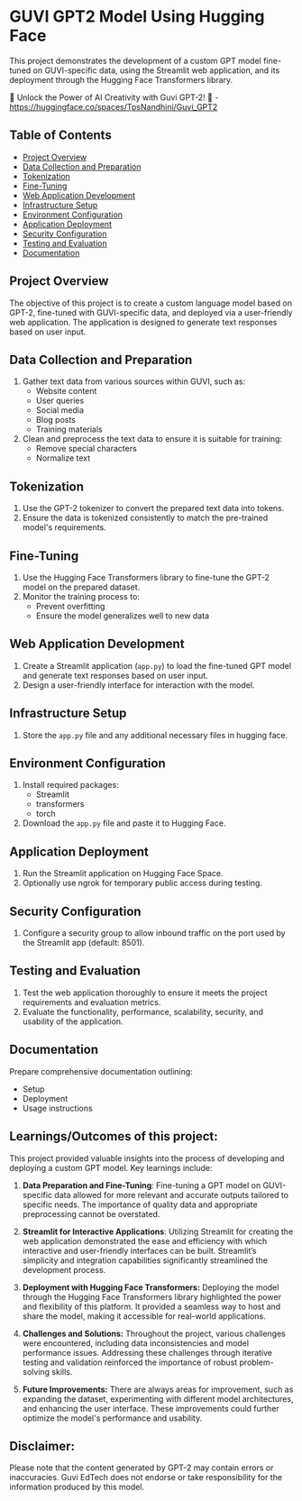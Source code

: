 # GUVI GPT2 Model Using Hugging Face

This project demonstrates the development of a custom GPT model fine-tuned on GUVI-specific data, using the Streamlit web application, and its deployment through the Hugging Face Transformers library.

🌟 Unlock the Power of AI Creativity with Guvi GPT-2! 🚀 - https://huggingface.co/spaces/TpsNandhini/Guvi_GPT2

## Table of Contents
- [Project Overview](#project-overview)
- [Data Collection and Preparation](#data-collection-and-preparation)
- [Tokenization](#tokenization)
- [Fine-Tuning](#fine-tuning)
- [Web Application Development](#web-application-development)
- [Infrastructure Setup](#infrastructure-setup)
- [Environment Configuration](#environment-configuration)
- [Application Deployment](#application-deployment)
- [Security Configuration](#security-configuration)
- [Testing and Evaluation](#testing-and-evaluation)
- [Documentation](#documentation)

## Project Overview
The objective of this project is to create a custom language model based on GPT-2, fine-tuned with GUVI-specific data, and deployed via a user-friendly web application. The application is designed to generate text responses based on user input.

## Data Collection and Preparation
1. Gather text data from various sources within GUVI, such as:
   - Website content
   - User queries
   - Social media
   - Blog posts
   - Training materials
2. Clean and preprocess the text data to ensure it is suitable for training:
   - Remove special characters
   - Normalize text

## Tokenization
1. Use the GPT-2 tokenizer to convert the prepared text data into tokens.
2. Ensure the data is tokenized consistently to match the pre-trained model's requirements.

## Fine-Tuning
1. Use the Hugging Face Transformers library to fine-tune the GPT-2 model on the prepared dataset.
2. Monitor the training process to:
   - Prevent overfitting
   - Ensure the model generalizes well to new data

## Web Application Development
1. Create a Streamlit application (`app.py`) to load the fine-tuned GPT model and generate text responses based on user input.
2. Design a user-friendly interface for interaction with the model.

## Infrastructure Setup
1. Store the `app.py` file and any additional necessary files in hugging face.

## Environment Configuration
1. Install required packages:
   - Streamlit
   - transformers
   - torch
2. Download the `app.py` file and paste it to Hugging Face.

## Application Deployment
1. Run the Streamlit application on Hugging Face Space.
2. Optionally use ngrok for temporary public access during testing.

## Security Configuration
1. Configure a security group to allow inbound traffic on the port used by the Streamlit app (default: 8501).

## Testing and Evaluation
1. Test the web application thoroughly to ensure it meets the project requirements and evaluation metrics.
2. Evaluate the functionality, performance, scalability, security, and usability of the application.

## Documentation
Prepare comprehensive documentation outlining:
   - Setup
   - Deployment
   - Usage instructions

## Learnings/Outcomes of this project:
This project provided valuable insights into the process of developing and deploying a custom GPT model. Key learnings include:

1. **Data Preparation and Fine-Tuning**: Fine-tuning a GPT model on GUVI-specific data allowed for more relevant and accurate outputs tailored to specific needs. The importance of quality data and appropriate preprocessing cannot be overstated.

2. **Streamlit for Interactive Applications**: Utilizing Streamlit for creating the web application demonstrated the ease and efficiency with which interactive and user-friendly interfaces can be built. Streamlit’s simplicity and integration capabilities significantly streamlined the development process.

3. **Deployment with Hugging Face Transformers:** Deploying the model through the Hugging Face Transformers library highlighted the power and flexibility of this platform. It provided a seamless way to host and share the model, making it accessible for real-world applications.

4. **Challenges and Solutions:** Throughout the project, various challenges were encountered, including data inconsistencies and model performance issues. Addressing these challenges through iterative testing and validation reinforced the importance of robust problem-solving skills.

5. **Future Improvements:** There are always areas for improvement, such as expanding the dataset, experimenting with different model architectures, and enhancing the user interface. These improvements could further optimize the model's performance and usability.

## Disclaimer: 
Please note that the content generated by GPT-2 may contain errors or inaccuracies. Guvi EdTech does not endorse or take responsibility for the information produced by this model.


